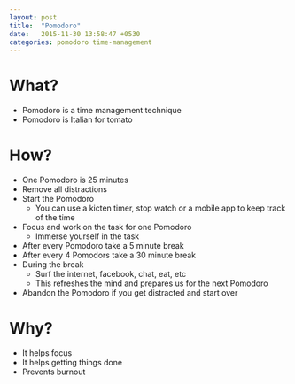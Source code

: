 ```yaml
---
layout: post
title:  "Pomodoro"
date:   2015-11-30 13:58:47 +0530
categories: pomodoro time-management
---
```


# What?

* Pomodoro is a time management technique
* Pomodoro is Italian for tomato  

# How?

* One Pomodoro is 25 minutes
* Remove all distractions
* Start the Pomodoro
	* You can use a kicten timer, stop watch or a mobile app to keep track of the time
* Focus and work on the task for one Pomodoro
	* Immerse yourself in the task
* After every Pomodoro take a 5 minute break
* After every 4 Pomodors take a 30 minute break
* During the break
	* Surf the internet, facebook, chat, eat, etc
	* This refreshes the mind and prepares us for the next Pomodoro
* Abandon the Pomodoro if you get distracted and start over

# Why?

* It helps focus
* It helps getting things done
* Prevents burnout
